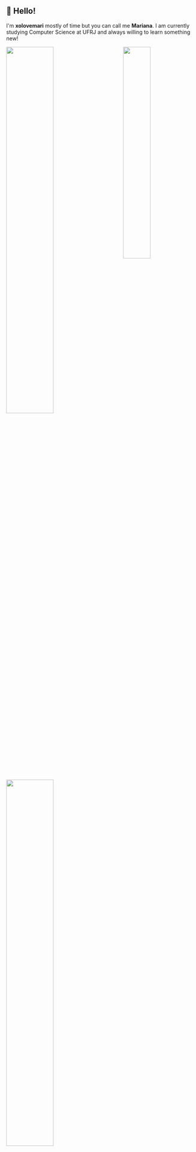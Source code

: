 ## 👋 Hello! 
I'm **xolovemari** mostly of time but you can call me **Mariana**.
I am currently studying Computer Science at UFRJ and always willing to learn something new!

<img align="right" width="38%" src="https://c.tenor.com/88SIL_3fLBoAAAAC/tenor.gif"/>

  <a href="https://github.com/xolovemari"><img width="50%" src="https://github-readme-stats.vercel.app/api?username=xolovemari&theme=radical&title_color=ff3068?"></a>
  <a href="https://github.com/xolovemari"><img width="50%" src="http://github-readme-streak-stats.herokuapp.com/?user=xolovemari&theme=radical&date_format=M%20j%5B%2C%20Y%5D&ring=ff3068&fire=ff3068&sideNums=ff3068"></a>

